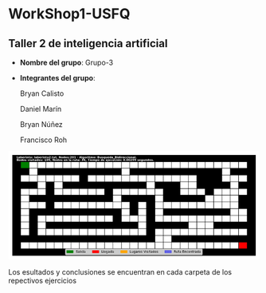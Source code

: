 # WorkShop1-USFQ
## Taller 2 de inteligencia artificial

- **Nombre del grupo**: Grupo-3
- **Integrantes del grupo**:

    Bryan Calisto

    Daniel Marín

    Bryan Núñez

    Francisco Roh


![Maze1](/Taller2/images/laberinto2.txt_Busqueda_Bidireccional.gif) 


Los esultados y conclusiones se encuentran en cada carpeta de los repectivos ejercicios